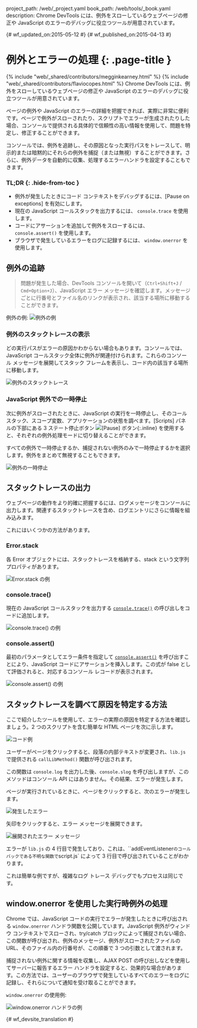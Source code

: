 project_path: /web/_project.yaml
book_path: /web/tools/_book.yaml
description: Chrome DevTools には、例外をスローしているウェブページの修正や JavaScript のエラーのデバッグに役立つツールが用意されています。

{# wf_updated_on:2015-05-12 #}
{# wf_published_on:2015-04-13 #}

#  例外とエラーの処理 {: .page-title }

{% include "web/_shared/contributors/megginkearney.html" %}
{% include "web/_shared/contributors/flaviocopes.html" %}
Chrome DevTools には、例外をスローしているウェブページの修正や JavaScript のエラーのデバッグに役立つツールが用意されています。

ページの例外や JavaScript のエラーの詳細を把握できれば、実際に非常に便利です。ページで例外がスローされたり、スクリプトでエラーが生成されたりした場合、コンソールで提供される具体的で信頼性の高い情報を使用して、問題を特定し、修正することができます。 

コンソールでは、例外を追跡し、その原因となった実行パスをトレースして、明示的または暗黙的にそれらの例外を捕捉（または無視）することができます。さらに、例外データを自動的に収集、処理するエラーハンドラを設定することもできます。


### TL;DR {: .hide-from-toc }
- 例外が発生したときにコード コンテキストをデバッグするには、[Pause on exceptions] を有効にします。
- 現在の JavaScript コールスタックを出力するには、 <code>console.trace</code> を使用します。
- コードにアサーションを追加して例外をスローするには、 <code>console.assert()</code> を使用します。
- ブラウザで発生しているエラーをログに記録するには、 <code>window.onerror</code> を使用します。


## 例外の追跡

>問題が発生した場合、DevTools コンソールを開いて（`Ctrl+Shift+J` / `Cmd+Option+J`）、JavaScript エラー メッセージを確認します。メッセージごとに行番号とファイル名のリンクが表示され、該当する場所に移動することができます。


例外の例:
![例外の例](images/track-exceptions-tracking-exceptions.jpg)

### 例外のスタックトレースの表示

どの実行パスがエラーの原因かわからない場合もあります。コンソールでは、JavaScript コールスタック全体に例外が関連付けられます。これらのコンソール メッセージを展開してスタック フレームを表示し、コード内の該当する場所に移動します。



![例外のスタックトレース](images/track-exceptions-exception-stack-trace.jpg)

### JavaScript 例外での一時停止

次に例外がスローされたときに、JavaScript の実行を一時停止し、そのコールスタック、スコープ変数、アプリケーションの状態を調べます。[Scripts] パネルの下部にある 3 ステート停止ボタン ![[Pause] ボタン](images/track-exceptions-pause-gray.png){:.inline} を使用すると、それぞれの例外処理モードに切り替えることができます。




すべての例外で一時停止するか、捕捉されない例外のみで一時停止するかを選択します。例外をまとめて無視することもできます。

![例外の一時停止](images/track-exceptions-pause-execution.jpg)

## スタックトレースの出力

ウェブページの動作をより的確に把握するには、ログメッセージをコンソールに出力します。関連するスタックトレースを含め、ログエントリにさらに情報を組み込みます。

これにはいくつかの方法があります。

### Error.stack
各 Error オブジェクトには、スタックトレースを格納する、stack という文字列プロパティがあります。

![Error.stack の例](images/track-exceptions-error-stack.jpg)

### console.trace()

現在の JavaScript コールスタックを出力する [`console.trace()`](./console-reference#consoletraceobject) の呼び出しをコードに追加します。

![console.trace() の例](images/track-exceptions-console-trace.jpg)

### console.assert()

最初のパラメータとしてエラー条件を指定して [`console.assert()`](./console-reference#consoleassertexpression-object) を呼び出すことにより、JavaScript コードにアサーションを挿入します。この式が false として評価されると、対応するコンソール レコードが表示されます。




![console.assert() の例](images/track-exceptions-console-assert.jpg)

## スタックトレースを調べて原因を特定する方法

ここで紹介したツールを使用して、エラーの実際の原因を特定する方法を確認しましょう。2 つのスクリプトを含む簡単な HTML ページを次に示します。



![コード例](images/track-exceptions-example-code.png)

ユーザーがページをクリックすると、段落の内部テキストが変更され、`lib.js` で提供される `callLibMethod()` 関数が呼び出されます。



この関数は `console.log` を出力した後、`console.slog` を呼び出しますが、このメソッドはコンソール API にはありません。その結果、エラーが発生します。




ページが実行されているときに、ページをクリックすると、次のエラーが発生します。


![発生したエラー](images/track-exceptions-example-error-triggered.png)

矢印をクリックすると、エラー メッセージを展開できます。

![展開されたエラー メッセージ](images/track-exceptions-example-error-message-expanded.png)

エラーが `lib.js` の 4 行目で発生しており、これは、``addEventListener` のコールバックである不明な関数で `script.js` によって 3 行目で呼び出されていることがわかります。



これは簡単な例ですが、複雑なログ トレース デバッグでもプロセスは同じです。


## window.onerror を使用した実行時例外の処理

Chrome では、JavaScript コードの実行でエラーが発生したときに呼び出される `window.onerror` ハンドラ関数を公開しています。JavaScript 例外がウィンドウ コンテキストでスローされ、try/catch ブロックによって捕捉されない場合、この関数が呼び出され、例外のメッセージ、例外がスローされたファイルの URL、そのファイル内の行番号が、この順番で 3 つの引数として渡されます。








捕捉されない例外に関する情報を収集し、AJAX POST の呼び出しなどを使用してサーバーに報告するエラー ハンドラを設定すると、効果的な場合があります。この方法では、ユーザーのブラウザで発生しているすべてのエラーをログに記録し、それらについて通知を受け取ることができます。

`window.onerror` の使用例:

![window.onerror ハンドラの例](images/runtime-exceptions-window-onerror.jpg)




{# wf_devsite_translation #}
